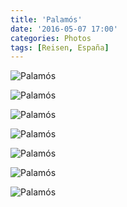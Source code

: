 ```yaml
---
title: 'Palamós'
date: '2016-05-07 17:00'
categories: Photos
tags: [Reisen, España]
---
```


<div class='preview'><img src='{{urls.media}}/Palamo-sOK.jpg' alt='Palamós'></div>

<a id='45934075391d2e25491212b3e5c6299d-800'></a>![Palamós]({{urls.media}}/45934075391d2e25491212b3e5c6299d-800.jpg 'Пушка.')

<a id='444436c8e19f7ea6dea50f7872e2140f-800'></a>![Palamós]({{urls.media}}/444436c8e19f7ea6dea50f7872e2140f-800.jpg 'Еще пушка.')

<a id='ec99f628da99ce48a9b8a5ea1ab5cc80-800'></a>![Palamós]({{urls.media}}/ec99f628da99ce48a9b8a5ea1ab5cc80-800.jpg 'Скульптурная композиция «Быт крестьян».')

<a id='d2c330c387d23faa05f9313159b260fc-800'></a>![Palamós]({{urls.media}}/d2c330c387d23faa05f9313159b260fc-800.jpg 'Собор.')

<a id='ad9501a162e491ffb177147b9e9c2940-800'></a>![Palamós]({{urls.media}}/ad9501a162e491ffb177147b9e9c2940-800.jpg 'Памятник сантехнику.')

<a id='c7ea45fc066156c5d8d797aac41b590c-800'></a>![Palamós]({{urls.media}}/c7ea45fc066156c5d8d797aac41b590c-800.jpg 'Начало мая: безлюдье и благодать.')
